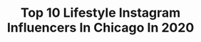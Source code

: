 ---
title: Top 10 Lifestyle Instagram Influencers In Chicago In 2020
description: >-
  Find top lifestyle Instagram influencers in Chicago in 2020. Most popular hashtags: #chicago #instachicago #artofchi #igerschicago.
platform: Instagram
profiles:
  - username: "thelensoftruth"
    fullname: >-
      The Lens of Truth
    location: "United States"
    followers: 9004
    engagement: 1021
    commentsToLikes: 0.040469
    id: ck5c52pm72lyr0i11qtslht4b
    verified: false
    hashtags: "#street, #depthobsessed, #bravogreatphoto, #strangertonez"
  - username: "ricp2206"
    fullname: >-
      Ricardo
    location: "United States"
    followers: 20573
    engagement: 369
    commentsToLikes: 0.021858
    id: ck5c41qnt0gsm0i11ed88e80f
    verified: false
    hashtags: "#shotaward, #global, #chiarchitecture, #urbanosaires"
  - username: "likechicago"
    fullname: >-
      Like Chicago
    location: "United States"
    followers: 52552
    engagement: 254
    commentsToLikes: 0.010298
    id: ck5znec1noasn0i146zbqa6tf
    verified: false
    hashtags: "#chicago, #abc7chicago, #chicity, #enjoyillinois"
  - username: "conexao.america"
    fullname: >-
      conexaoamerica
    location: "United States"
    followers: 8706
    engagement: 498
    commentsToLikes: 0.007069
    id: ck5q2yd9didcp0i11kxkjc1wh
    verified: false
    hashtags: "#newyorklife, #sinfrancisco, #covid19, #conexaoamerica"
  - username: "sascha.r.smith"
    fullname: >-
      Sascha Renée Smith
    location: "United States"
    followers: 9240
    engagement: 1319
    commentsToLikes: 0.082489
    id: ck5qayvsxiz1r0i11whmpbb8s
    verified: false
    hashtags: "#mylook, #instamood, #ilovefood, #holidaycheer"
  - username: "thelivstyle"
    fullname: >-
      Olivia Chan
    location: "United States"
    followers: 25348
    engagement: 319
    commentsToLikes: 0.108546
    id: ck5cdur4mjt9y0i11h8xlxm4c
    verified: false
    hashtags: "#shopthemint, #ootd, #marcfisher, #revolveambassador"
  - username: "paulinanako"
    fullname: >-
      P A U L I N A
    location: "United States"
    followers: 5952
    engagement: 1285
    commentsToLikes: 0.405638
    id: ck8tdeglf319y0j78wgwiyxls
    verified: false
    hashtags: "#lulus, #lulusambassador, #ltkit, #rydel"
  - username: "leehocampo"
    fullname: >-
      ALESSANDRA OCAMPO
    location: "United States"
    followers: 59692
    engagement: 145
    commentsToLikes: 0.027567
    id: ck6tzf0mu9b030j71013ug1gu
    verified: false
    hashtags: "#sheingals, #ommgtour2020, #brandpartner, #shein"
  - username: "beccabogle"
    fullname: >-
      Becca Bogle
    location: "United States"
    followers: 20458
    engagement: 447
    commentsToLikes: 0.006154
    id: ck5hhb9f47ce50i11m6il2o0y
    verified: false
    hashtags: "#gamenight, #allthingspink, #hairstyles, #ltkstyletip"
  - username: "ddiazphotography"
    fullname: >-
      Danny Diaz
    location: "United States"
    followers: 6128
    engagement: 295
    commentsToLikes: 0.030970
    id: ck8sypz6hlk190j78a8ij6lc7
    verified: false
    hashtags: "#newfaces, #pulsefilm, #chicagomarathon, #nurse"
---